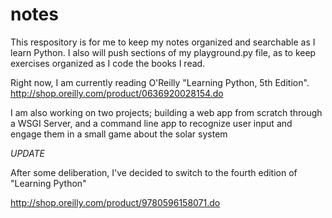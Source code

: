 # notes

This respository is for me to keep my notes organized and searchable as I learn Python. I also will push sections of my playground.py file, as to keep exercises organized as I code the books I read.

Right now, I am currently reading O'Reilly "Learning Python, 5th Edition". http://shop.oreilly.com/product/0636920028154.do

 I am also working on two projects; building a web app from scratch through a WSGI Server, and a command line app to recognize user input and engage them in a small game about the solar system


 *UPDATE*

 After some deliberation, I've decided to switch to the fourth edition of "Learning Python"

 http://shop.oreilly.com/product/9780596158071.do
